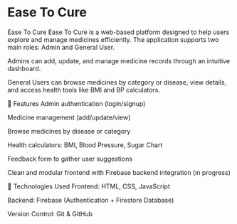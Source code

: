 ﻿# Ease To Cure
Ease To Cure
Ease To Cure is a web-based platform designed to help users explore and manage medicines efficiently. The application supports two main roles: Admin and General User.

Admins can add, update, and manage medicine records through an intuitive dashboard.

General Users can browse medicines by category or disease, view details, and access health tools like BMI and BP calculators.

🔧 Features
Admin authentication (login/signup)

Medicine management (add/update/view)

Browse medicines by disease or category 

Health calculators: BMI, Blood Pressure, Sugar Chart

Feedback form to gather user suggestions

Clean and modular frontend with Firebase backend integration (in progress)

🚀 Technologies Used
Frontend: HTML, CSS, JavaScript

Backend: Firebase (Authentication + Firestore Database)

Version Control: Git & GitHub
